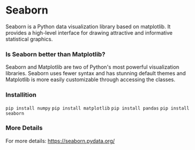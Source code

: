 # Seaborn

Seaborn is a Python data visualization library based on matplotlib. It provides a high-level interface for drawing attractive and informative statistical graphics.

### Is Seaborn better than Matplotlib?

Seaborn and Matplotlib are two of Python's most powerful visualization libraries. Seaborn uses fewer syntax and has stunning default themes and Matplotlib is more easily customizable through accessing the classes.

### Installition

<code>pip install numpy</code>
<code>pip install matplotlib</code>
<code>pip install pandas</code>
<code>pip install seaborn</code>

### More Details

For more details: https://seaborn.pydata.org/
